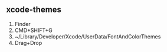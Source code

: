 ## xcode-themes

1. Finder
2. CMD+SHIFT+G
3. ~/Library/Developer/Xcode/UserData/FontAndColorThemes
4. Drag+Drop
